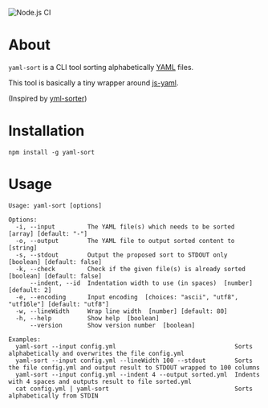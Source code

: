 ![Node.js CI](https://github.com/ddebin/yaml-sort/workflows/Node.js%20CI/badge.svg)

# About

`yaml-sort` is a CLI tool sorting alphabetically [YAML](https://yaml.org/) files.

This tool is basically a tiny wrapper around [js-yaml](https://github.com/nodeca/js-yaml).

(Inspired by [yml-sorter](https://github.com/42BV/yml-sorter))

# Installation

`npm install -g yaml-sort`

# Usage

```
Usage: yaml-sort [options]

Options:
  -i, --input         The YAML file(s) which needs to be sorted  [array] [default: "-"]
  -o, --output        The YAML file to output sorted content to  [string]
  -s, --stdout        Output the proposed sort to STDOUT only  [boolean] [default: false]
  -k, --check         Check if the given file(s) is already sorted  [boolean] [default: false]
      --indent, --id  Indentation width to use (in spaces)  [number] [default: 2]
  -e, --encoding      Input encoding  [choices: "ascii", "utf8", "utf16le"] [default: "utf8"]
  -w, --lineWidth     Wrap line width  [number] [default: 80]
  -h, --help          Show help  [boolean]
      --version       Show version number  [boolean]

Examples:
  yaml-sort --input config.yml                                 Sorts alphabetically and overwrites the file config.yml
  yaml-sort --input config.yml --lineWidth 100 --stdout        Sorts the file config.yml and output result to STDOUT wrapped to 100 columns
  yaml-sort --input config.yml --indent 4 --output sorted.yml  Indents with 4 spaces and outputs result to file sorted.yml
  cat config.yml | yaml-sort                                   Sorts alphabetically from STDIN
```